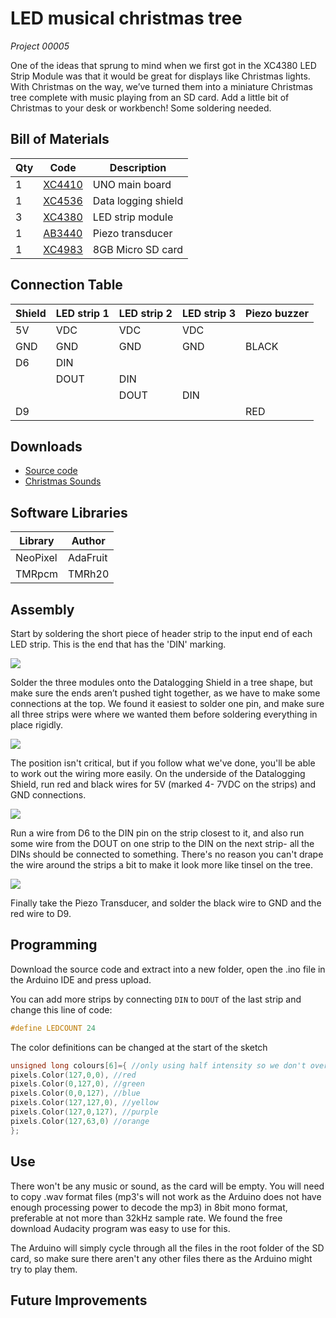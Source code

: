 # LED musical christmas tree
_Project 00005_

One of the ideas that sprung to mind when we first got in the XC4380 LED Strip Module was that it would be great for displays like Christmas lights. With Christmas on the way, we’ve turned them into a miniature Christmas tree complete with music playing from an SD card. Add a little bit of Christmas to your desk or workbench! Some soldering needed.

## Bill of Materials
| Qty | Code | Description |
| --- | --- | ---|
|1 | [XC4410](http://jaycar.com.au/p/XC4410) | UNO main board
|1 | [XC4536](http://jaycar.com.au/p/XC4536) | Data logging shield
|3 | [XC4380](http://jaycar.com.au/p/XC4380) | LED strip module
|1 | [AB3440](http://jaycar.com.au/p/AB3440) | Piezo transducer
|1 | [XC4983](http://jaycar.com.au/p/XC4983) | 8GB Micro SD card

## Connection Table

| Shield | LED strip 1 | LED strip 2 | LED strip 3 | Piezo buzzer |
| ---|--- |--- |--- |--- |
|5V | VDC | VDC |VDC |  |
|GND |GND | GND | GND | BLACK
| D6 | DIN|| |  |
| | DOUT | DIN | | |
| | | DOUT | DIN | |
|D9| | | | RED|


## Downloads
* [Source code](../downloads/LED_Christmas_Tree_with_Music)
* [Christmas Sounds](../downloads/Christmas_Sounds.zip)

## Software Libraries
|Library | Author
| --- |--- |
| NeoPixel | AdaFruit |
| TMRpcm | TMRh20 |


## Assembly

Start by soldering the short piece of header strip to the input end of each LED strip. This is the end that has the
'DIN' marking.

![](../images/NPI00005a.png)

Solder the three modules onto the Datalogging Shield in a tree shape, but make sure the ends aren’t pushed tight together, as we have to make some connections at the top. We found it easiest to solder one pin, and make sure all three strips were where we wanted them before soldering everything in place rigidly.

![](../images/NPI00005b.png)

The position isn't critical, but if you follow what we've done, you'll be able to work out the wiring more easily. On the underside of the Datalogging Shield, run red and black wires for 5V (marked 4- 7VDC on the strips) and GND connections.

![](../images/NPI00005c.png)

Run a wire from D6 to the DIN pin on the strip closest to it, and also run some wire from the DOUT on one strip to the DIN on the next strip- all the DINs should be connected to something. There's no reason you can't drape the wire around the strips a bit to make it look more like tinsel on the tree.

![](../images/NPI00005d.png)

Finally take the Piezo Transducer, and solder the black wire to GND and the red wire to D9.



## Programming
Download the source code and extract into a new folder, open the .ino file in the Arduino IDE and press upload.

You can add more strips by connecting `DIN` to `DOUT` of the last strip and change this line of code:
```c
#define LEDCOUNT 24
```
The color definitions can be changed at the start of the sketch

```c
unsigned long colours[6]={ //only using half intensity so we don't overload USB power
pixels.Color(127,0,0), //red
pixels.Color(0,127,0), //green
pixels.Color(0,0,127), //blue
pixels.Color(127,127,0), //yellow
pixels.Color(127,0,127), //purple
pixels.Color(127,63,0) //orange
};
```

## Use

There won't be any music or sound, as the card will be empty. You will need to copy .wav format files (mp3's will not work as the Arduino does not have enough processing power to decode the mp3) in 8bit mono format, preferable at not more than 32kHz sample rate. We found the free download Audacity program was easy to use for this.

The Arduino will simply cycle through all the files in the root folder of the SD card, so make sure there aren't any other files there as the Arduino might try to play them.

## Future Improvements
